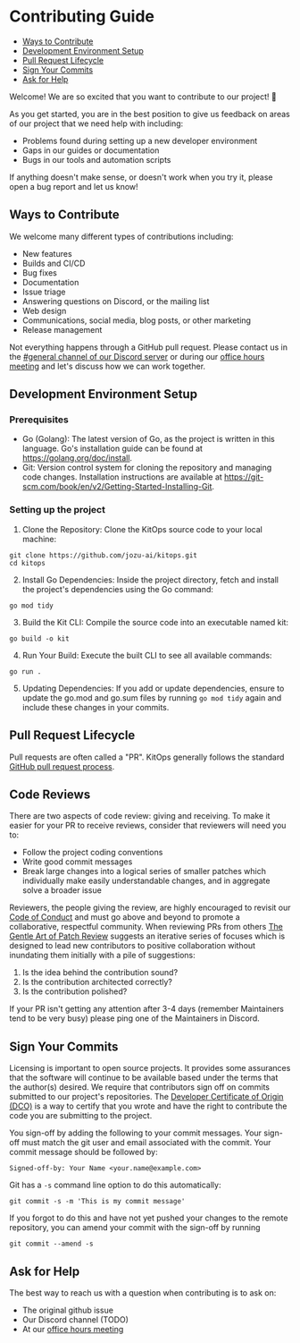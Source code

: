 # Contributing Guide

* [Ways to Contribute](#ways-to-contribute)
* [Development Environment Setup](#development-environment-setup)
* [Pull Request Lifecycle](#pull-request-lifecycle)
* [Sign Your Commits](#sign-your-commits)
* [Ask for Help](#ask-for-help)

Welcome! We are so excited that you want to contribute to our project! 💖

As you get started, you are in the best position to give us feedback on areas of our project that we need help with including:

* Problems found during setting up a new developer environment
* Gaps in our guides or documentation
* Bugs in our tools and automation scripts

If anything doesn't make sense, or doesn't work when you try it, please open a bug report and let us know!

## Ways to Contribute

We welcome many different types of contributions including:

* New features
* Builds and CI/CD
* Bug fixes
* Documentation
* Issue triage
* Answering questions on Discord, or the mailing list
* Web design
* Communications, social media, blog posts, or other marketing
* Release management

Not everything happens through a GitHub pull request. Please contact us in the [#general channel of our Discord server](https://discord.gg/3eDb4yAN) or during our [office hours meeting](./GOVERNANCE.md#meetings) and let's discuss how we can work together.

## Development Environment Setup

### Prerequisites
- Go (Golang): The latest version of Go, as the project is written in this language. Go's installation guide can be found at https://golang.org/doc/install.
- Git: Version control system for cloning the repository and managing code changes. Installation instructions are available at https://git-scm.com/book/en/v2/Getting-Started-Installing-Git.


### Setting up the project

1. Clone the Repository: Clone the KitOps source code to your local machine:

```shell
git clone https://github.com/jozu-ai/kitops.git
cd kitops
```

2. Install Go Dependencies: Inside the project directory, fetch and install the project's dependencies using the Go command:

```shell
go mod tidy
```

3. Build the Kit CLI: Compile the source code into an executable named kit:
```shell
go build -o kit
```

4. Run Your Build: Execute the built CLI to see all available commands:

```shell
go run .
```
5. Updating Dependencies: If you add or update dependencies, ensure to update the go.mod and go.sum files by running `go mod tidy` again and include these changes in your commits.


## Pull Request Lifecycle

Pull requests are often called a "PR". KitOps generally follows the standard [GitHub pull request process](https://docs.github.com/en/pull-requests/collaborating-with-pull-requests/proposing-changes-to-your-work-with-pull-requests/about-pull-requests).

## Code Reviews

There are two aspects of code review: giving and receiving. To make it easier for your PR to receive reviews, consider that reviewers will need you to:

* Follow the project coding conventions
* Write good commit messages
* Break large changes into a logical series of smaller patches which individually make easily understandable changes, and in aggregate solve a broader issue

Reviewers, the people giving the review, are highly encouraged to revisit our [Code of Conduct](./CODE-OF-CONDUCT.md) and must go above and beyond to promote a collaborative, respectful community. When reviewing PRs from others [The Gentle Art of Patch Review](https://sage.thesharps.us/2014/09/01/the-gentle-art-of-patch-review/) suggests an iterative series of focuses which is designed to lead new contributors to positive collaboration without inundating them initially with a pile of suggestions:

1. Is the idea behind the contribution sound?
1. Is the contribution architected correctly?
1. Is the contribution polished?

If your PR isn't getting any attention after 3-4 days (remember Maintainers tend to be very busy) please ping one of the Maintainers in Discord.

## Sign Your Commits

Licensing is important to open source projects. It provides some assurances that the software will continue to be available based under the terms that the author(s) desired. We require that contributors sign off on commits submitted to our project's repositories. The [Developer Certificate of Origin (DCO)](https://probot.github.io/apps/dco/) is a way to certify that you wrote and have the right to contribute the code you are submitting to the project.

You sign-off by adding the following to your commit messages. Your sign-off must match the git user and email associated with the commit. Your commit message should be followed by:

    Signed-off-by: Your Name <your.name@example.com>

Git has a `-s` command line option to do this automatically:

    git commit -s -m 'This is my commit message'

If you forgot to do this and have not yet pushed your changes to the remote
repository, you can amend your commit with the sign-off by running

    git commit --amend -s

## Ask for Help

The best way to reach us with a question when contributing is to ask on:

* The original github issue
* Our Discord channel (TODO)
* At our [office hours meeting](./GOVERNANCE.md)
